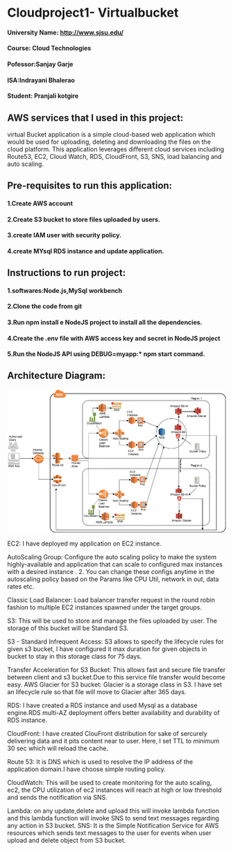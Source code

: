 # Cloudproject1- Virtualbucket
#### University Name: http://www.sjsu.edu/
#### Course: Cloud Technologies 
#### Pofessor:Sanjay Garje
#### ISA:Indrayani Bhalerao
#### Student: Pranjali kotgire

## AWS services that I used in this project:
virtual Bucket application is a simple cloud-based web application which would be used for uploading, deleting and downloading the files on the cloud platform. This application leverages different cloud services including Route53, EC2, Cloud Watch, RDS, CloudFront, S3, SNS, load balancing and auto scaling.
## Pre-requisites to run this application:
#### 1.Create AWS account
#### 2.Create S3 bucket to store files uploaded by users.
#### 3.create IAM user with security policy.
#### 4.create MYsql RDS instance and update application.
## Instructions to run project:
#### 1.softwares:Node.js,MySql workbench
#### 2.Clone the code from git
#### 3.Run npm install e NodeJS project to install all the dependencies.
#### 4.Create the .env file with AWS access key and secret in NodeJS project
#### 5.Run the NodeJS API using DEBUG=myapp:* npm start command.

## Architecture Diagram:
![](https://github.com/kotgirep/cloudproject1/blob/main/clouddiagram.png?raw=true "Title")



EC2: I have deployed my application on EC2 instance.

AutoScaling Group: Configure the auto scaling policy to make the system highly-available and application that can scale to configured max instances with a desired instance . 2. You can change these configs anytime in the autoscaling policy based on the Params like CPU Util, network in out, data rates etc.

Classic Load Balancer: Load balancer transfer request in the round robin fashion to multiple EC2 instances spawned under the target groups.

S3: This will be used to store and manage the files uploaded by user. The storage of this bucket will be Standard S3.

S3 - Standard Infrequent Access: S3 allows to specify the lifecycle rules for given s3 bucket, I have configured it max duration for given objects in bucket to stay in this storage class for 75 days.

Transfer Acceleration for S3 Bucket: This allows fast and secure file transfer between client and s3 bucket.Due to this service file transfer would become easy.
AWS Glacier for S3 bucket: Glacier is a storage class in S3. I have set an lifecycle rule so that file will move to Glacier after 365 days.

RDS: I have created a RDS instance and used Mysql as a database engine.RDS multi-AZ deployment offers better availability and durability of RDS instance.

CloudFront: I have created ClouFront distribution for sake of sercurely delivering data and it pits content near to user. Here, I set TTL to minimum 30 sec which will reload the cache.

Route 53: It is DNS  which is used to resolve the IP address of the application domain.I have choose simple routing policy.

CloudWatch: This will be used to create monitoring for the auto scaling, ec2, the CPU utilization of ec2 instances will reach at high or low threshold and sends the notification via SNS.

Lambda: on any update,delete and upload this will invoke lambda function and this lambda function will invoke SNS to send text messages regarding any action in S3 bucket.
SNS: It is the Simple Notification Service for AWS resources which sends text messages to the user for events when user upload and delete object from S3 bucket.
